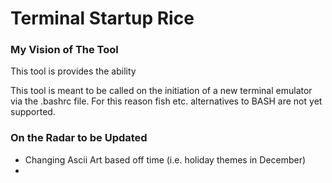 # Terminal Startup Rice
### My Vision of The Tool
This tool is provides the ability

This tool is meant to be called on the initiation of a new terminal emulator via the .bashrc file.  For this reason fish etc. alternatives to BASH are not yet supported.

### On the Radar to be Updated
- Changing Ascii Art based off time (i.e. holiday themes in December)
-
